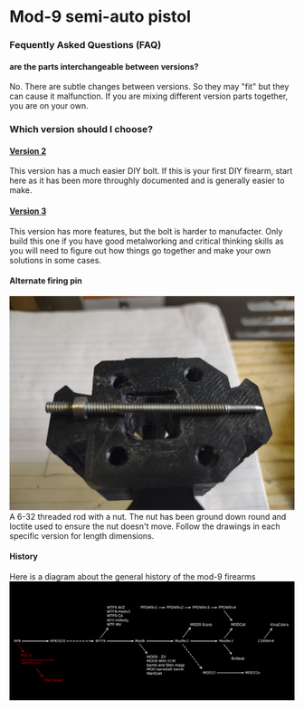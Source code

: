 # Mod-9 semi-auto pistol
### Fequently Asked Questions (FAQ)
#### are the parts interchangeable between versions?
No. There are subtle changes between versions. So they may "fit" but they can cause it malfunction. If you are mixing different version parts together, you are on your own.

### Which version should I choose?
#### [Version 2](Version%202)
This version has a much easier DIY bolt. If this is your first DIY firearm, start here as it has been more throughly documented and is generally easier to make.

#### [Version 3](Version%203)
This version has more features, but the bolt is harder to manufacter. Only build this one if you have good metalworking and critical thinking skills as you will need to figure out how things go together and make your own solutions in some cases.

#### Alternate firing pin
![](threaded_rod_firing_pin.jpg?raw=true)
A 6-32 threaded rod with a nut. The nut has been ground down round and loctite used to ensure the nut doesn't move. Follow the drawings in each specific version for length dimensions.

#### History
Here is a diagram about the general history of the mod-9 firearms
![](history.png?raw=true)
